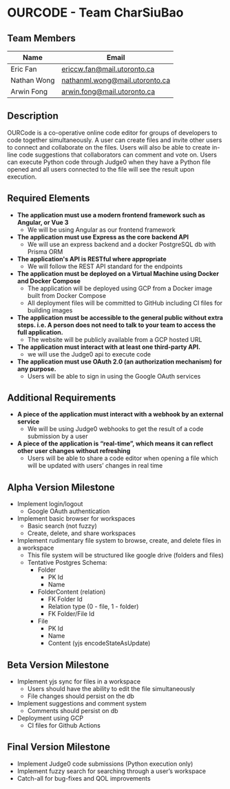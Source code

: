 # OURCODE - Team CharSiuBao

## Team Members
| Name | Email|
|----------|----------|
| Eric Fan | ericcw.fan@mail.utoronto.ca |
| Nathan Wong | nathanml.wong@mail.utoronto.ca |
| Arwin Fong | arwin.fong@mail.utoronto.ca |

## Description
OURCode is a co-operative online code editor for groups of developers to code together simultaneously. A user can create files and invite other users to connect and collaborate on the files. Users will also be able to create in-line code suggestions that collaborators can comment and vote on. Users can execute Python code through Judge0 when they have a Python file opened and all users connected to the file will see the result upon execution.

## Required Elements
- **The application must use a modern frontend framework such as Angular, or Vue 3**
    - We will be using Angular as our frontend framework
- **The application must use Express as the core backend API**
    - We will use an express backend and a docker PostgreSQL db with Prisma ORM
- **The application's API is RESTful where appropriate**
    - We will follow the REST API standard for the endpoints
- **The application must be deployed on a Virtual Machine using Docker and Docker Compose**
    - The application will be deployed using GCP from a Docker image built from Docker Compose
    - All deployment files will be committed to GitHub including CI files for building images
- **The application must be accessible to the general public without extra steps. i.e. A person does not need to talk to your team to access the full application.**
    - The website will be publicly available from a GCP hosted URL
- **The application must interact with at least one third-party API.**
    - we will use the Judge0 api to execute code 
- **The application must use OAuth 2.0 (an authorization mechanism) for any purpose.**
    - Users will be able to sign in using the Google OAuth services

## Additional Requirements
- **A piece of the application must interact with a webhook by an external service**
    - We will be using Judge0 webhooks to get the result of a code submission by a user
- **A piece of the application is “real-time”, which means it can reflect other user changes without refreshing**
    - Users will be able to share a code editor when opening a file which will be updated with users’ changes in real time

## Alpha Version Milestone
- Implement login/logout
    - Google OAuth authentication
- Implement basic browser for workspaces
    - Basic search (not fuzzy)
    - Create, delete, and share workspaces
- Implement rudimentary file system to browse, create, and delete files in a workspace
    - This file system will be structured like google drive (folders and files) 
    - Tentative Postgres Schema:
        - Folder
            - PK Id
            - Name
        - FolderContent (relation)
            - FK Folder Id
            - Relation type (0 - file, 1 - folder)
            - FK Folder/File Id
        - File
            - PK Id
            - Name
            - Content (yjs encodeStateAsUpdate)

## Beta Version Milestone
- Implement yjs sync for files in a workspace
    - Users should have the ability to edit the file simultaneously
    - File changes should persist on the db
- Implement suggestions and comment system
    - Comments should persist on db
- Deployment using GCP
    - CI files for Github Actions

## Final Version Milestone
- Implement Judge0 code submissions (Python execution only)
- Implement fuzzy search for searching through a user’s workspace
- Catch-all for bug-fixes and QOL improvements



